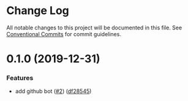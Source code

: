 # Change Log

All notable changes to this project will be documented in this file.
See [Conventional Commits](https://conventionalcommits.org) for commit guidelines.

# 0.1.0 (2019-12-31)


### Features

* add github bot ([#2](https://github.com/mariusz-kabala/bots/issues/2)) ([df28545](https://github.com/mariusz-kabala/bots/commit/df2854521613efbde3a072ff44bf4c588cf80026))
